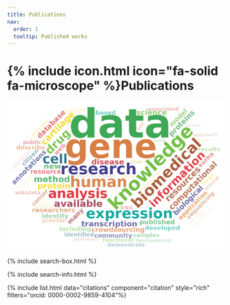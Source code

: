 ```yaml
---
title: Publications
nav:
  order: 1
  tooltip: Published works
---
```


# {% include icon.html icon="fa-solid fa-microscope" %}Publications

<center>
<img src="../images/wordcloud.png" alt="A word cloud of publication titles" style="width:600px"/>
</center>

{% include search-box.html %}

{% include search-info.html %}

{% include list.html data="citations" component="citation" style="rich" filters="orcid: 0000-0002-9859-4104"%}
